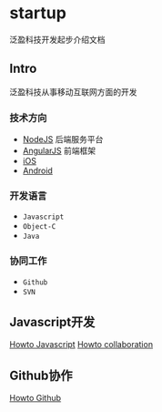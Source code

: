 startup
=======

泛盈科技开发起步介绍文档

## Intro
泛盈科技从事移动互联网方面的开发

### 技术方向

- [NodeJS](http://nodejs.org) 后端服务平台
- [AngularJS](http://angularjs.org/) 前端框架
- [iOS](https://developer.apple.com/devcenter/ios/index.action)
- [Android](http://www.android.com/)

### 开发语言
- `Javascript`
- `Object-C`
- `Java`

### 协同工作
- `Github`
- `SVN`

## Javascript开发

[Howto Javascript](md/howto_javascript.md)
[Howto collaboration](md/howto_collaboration.md)

## Github协作

[Howto Github](https://github.com/extensivepro/extensivepro.github.io/wiki/howto-work-with-github)
